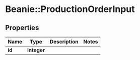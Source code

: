 # Beanie::ProductionOrderInput

## Properties
Name | Type | Description | Notes
------------ | ------------- | ------------- | -------------
**id** | **Integer** |  | 


